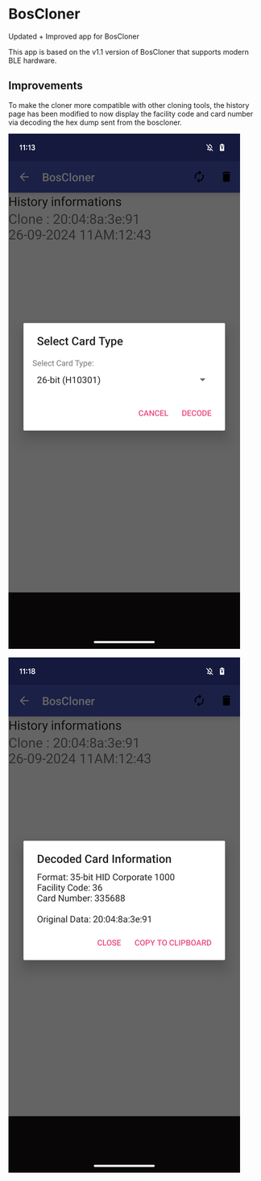 # BosCloner
Updated + Improved app for BosCloner

This app is based on the v1.1 version of BosCloner that supports modern BLE hardware. 

## Improvements
To make the cloner more compatible with other cloning tools, the history page has been modified to now display the facility code and card number via decoding the hex dump sent from the boscloner.

![Select Card View](./media/select_card.png)

![Decoded Data](./media/decoded.png)
